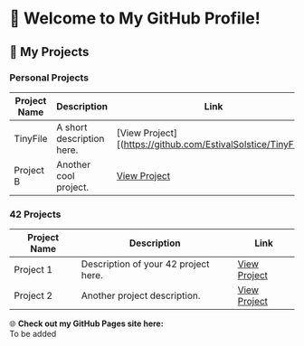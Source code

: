 # 🚀 Welcome to My GitHub Profile!

## 🌟 My Projects

### Personal Projects

| Project Name | Description                   | Link                          |
|--------------|-------------------------------|-------------------------------|
| TinyFile    | A short description here.     | [View Project][(https://github.com/EstivalSolstice/TinyFile)]   |
| Project B    | Another cool project.         | [View Project](https://...)   |

### 42 Projects

| Project Name | Description                           | Link                          |
|--------------|---------------------------------------|-------------------------------|
| Project 1    | Description of your 42 project here.  | [View Project](https://...)   |
| Project 2    | Another project description.          | [View Project](https://...)   |

🌐 **Check out my GitHub Pages site here:**  
To be added

